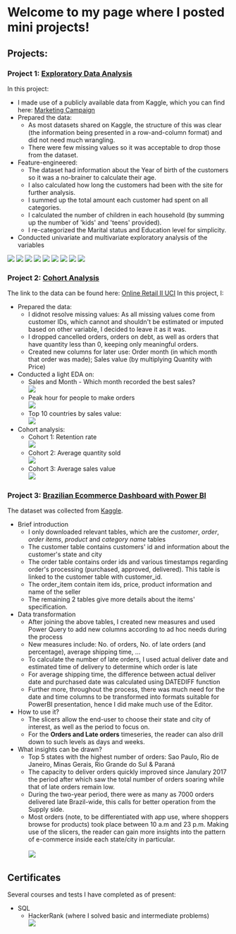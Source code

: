 # Welcome to my page where I posted mini projects!

## Projects:
### Project 1: [Exploratory Data Analysis](https://github.com/huongha2801/EDA_2)
In this project:
* I made use of a publicly available data from Kaggle, which you can find here: [Marketing Campaign](https://www.kaggle.com/datasets/rodsaldanha/arketing-campaign)
* Prepared the data: 
  *  As most datasets shared on Kaggle, the structure of this was clear (the information being presented in a row-and-column format) and did not need much wrangling.
  *  There were few missing values so it was acceptable to drop those from the dataset. 
* Feature-engineered:
  * The dataset had information about the Year of birth of the customers so it was a no-brainer to calculate their age.
  * I also calculated how long the customers had been with the site for further analysis.
  * I summed up the total amount each customer had spent on all categories.
  * I calculated the number of children in each household (by summing up the number of 'kids' and 'teens' provided).
  * I re-categorized the Marital status and Education level for simplicity.
* Conducted univariate and multivariate exploratory analysis of the variables

![](/blob/main/images/Age_distribution.png)
![](/images/Age_distribution.png)
![](/images/Income_distribution.png)
![](/images/Total_spending.png)
![](/images/Sales_value.png)
![](/images/Spending_an_0Education.png)
![](/images/Spending_and_No._of_children.png)
![](/images/Total_spending.png)
![](/images/Spending_and_Offers.png)

### Project 2: [Cohort Analysis](https://github.com/huongha2801/CohortAnalysis_OnlineRetail_ii)
The link to the data can be found here: [Online Retail II UCI](https://www.kaggle.com/datasets/mashlyn/online-retail-ii-uci)
In this project, I:
* Prepared the data:
  * I didnot resolve missing values: As all missing values come from customer IDs, which cannot and shouldn't be estimated or imputed based on other variable, I decided to leave it as it was.
  * I dropped cancelled orders, orders on debt, as well as orders that have quantity less than 0, keeping only meaningful orders.
  * Created new columns for later use: Order month (in which month that order was made); Sales value (by multiplying Quantity with Price) 
* Conducted a light EDA on: 
  * Sales and Month - Which month recorded the best sales?
<br/>![](/images/cohort_monthsales.png)
  * Peak hour for people to make orders
<br/>![](/images/cohort_hoursales.png)
  * Top 10 countries by sales value:
<br/>![](/images/cohort_top10.JPG)
* Cohort analysis:
  * Cohort 1: Retention rate
</br>![](/images/cohort_retentionrate.png)
  * Cohort 2: Average quantity sold
</br>![](/images/cohort_average_quantity_sold.png)
  * Cohort 3: Average sales value
</br>![](/images/cohort_average_sales_by_month.png)

### Project 3: [Brazilian Ecommerce Dashboard with Power BI](https://github.com/huongha2801/powerbi_brazilian_ecommerce)
The dataset was collected from [Kaggle](https://www.kaggle.com/olistbr/brazilian-ecommerce).
* Brief introduction
  * I only downloaded relevant tables, which are the *customer*, *order*, *order items*, *product* and *category name* tables
  * The customer table contains customers' id and information about the customer's state and city
  * The order table contains order ids and various timestamps regarding order's processing (purchased, approved, delivered). This table is linked to the customer table with customer_id.
  * The order_item contain item ids, price, product information and name of the seller
  * The remaining 2 tables give more details about the items' specification.
* Data transformation
  * After joining the above tables, I created new measures and used Power Query to add new columns according to ad hoc needs during the process <br/>
  * New measures include: No. of orders, No. of late orders (and percentage), average shipping time, ... <br/>
  * To calculate the number of late orders, I used actual deliver date and estimated time of delivery to determine which order is late <br/>
  * For average shipping time, the difference between actual deliver date and purchased date was calculated using DATEDIFF function <br/>
  * Further more, throughout the process, there was much need for the date and time columns to be transformed into formats suitable for PowerBI presentation, hence I did make much use of the Editor.  
* How to use it?
  * The slicers allow the end-user to choose their state and city of interest, as well as the period to focus on. <br/>
  * For the <strong>Orders and Late orders</strong> timeseries, the reader can also drill down to such levels as days and weeks.
* What insights can be drawn?
  * Top 5 states with the highest number of orders: Sao Paulo, Rio de Janeiro, Minas Gerais, Rio Grande do Sul & Paraná
  * The capacity to deliver orders quickly improved since Janulary 2017 the period after which saw the total number of orders soaring while that of late orders remain low.
  * During the two-year period, there were as many as 7000 orders delivered late Brazil-wide, this calls for better operation from the Supply side.
  * Most orders (note, to be differentiated with app use, where shoppers browse for products) took place between 10 a.m and 23 p.m.
Making use of the slicers, the reader can gain more insights into the pattern of e-commerce inside each state/city in particular. <br/>
</br>![](/images/Dashboard.JPG)

## Certificates
Several courses and tests I have completed as of present:
* SQL
  * HackerRank (where I solved basic and intermediate problems)
</br>![](/images/Hackerrank_Intermediate_Cert.png)
